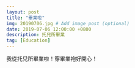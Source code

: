 ```yaml
---
layout: post
title: "畢業啦"
img: 20190706.jpg # Add image post (optional)
date: 2019-07-06 12:00:00 +0800
description: 托兒所畢業
tag: [Education]
---
```

我從托兒所畢業啦！穿畢業袍好開心！